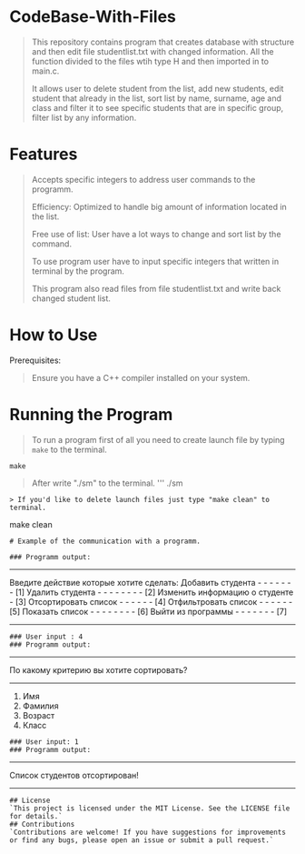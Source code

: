 # CodeBase-With-Files
> This repository contains program that creates database with structure and then edit file studentlist.txt with changed information.
> All the function divided to the files wtih type H and then imported in to main.c.
> 
> It allows user to delete student from the list, add new students, edit student that already in the list,
> sort list by name, surname, age and class and filter it to see specific students that are in specific group,
> filter list by any information.


# Features
> Accepts specific integers to address user commands to the programm.
> 
> Efficiency: Optimized to handle big amount of information located in the list.
> 
> Free use of list: User have a lot ways to change and sort list by the command.
> 
> To use program user have to input specific integers that written in terminal by the program.
>
> This program also read files from file studentlist.txt and write back changed student list.



# How to Use
Prerequisites:
> Ensure you have a C++ compiler installed on your system.


# Running the Program

> To run a program first of all you need to create launch file by typing `make` to the terminal.
```
make
```
> After write "./sm" to the terminal.
'''
./sm
```
> If you'd like to delete launch files just type "make clean" to terminal.
```
make clean
```
# Example of the communication with a programm.

### Programm output:
```
  _____________________________________________ 
  Введите действие которые хотите сделать:
  Добавить студента  - - - - - - - [1] 
  Удалить студента - - - - - - - - [2] 
  Изменить информацию о студенте - [3] 
  Отсортировать список - - - - - - [4] 
  Отфильтровать список - - - - - - [5] 
  Показать список  - - - - - - - - [6]
  Выйти из программы - - - - - - - [7]
_____________________________________________
```
### User input : 4
### Programm output:
```
_____________________________________________
По какому критерию вы хотите сортировать?
_____________________________________________
1. Имя
2. Фамилия
3. Возраст
4. Класс
```
### User input: 1
### Programm output:
```
_____________________________________________
Список студентов отсортирован!
_____________________________________________
```
## License
`This project is licensed under the MIT License. See the LICENSE file for details.`
## Contributions
`Contributions are welcome! If you have suggestions for improvements or find any bugs, please open an issue or submit a pull request.`
